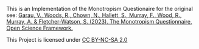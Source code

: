 This is an Implementation of the Monotropism Questionaire for the original see: [Garau, V., Woods, R., Chown, N., Hallett, S., Murray, F., Wood, R., Murray, A. & Fletcher-Watson, S. (2023). The Monotropism Questionnaire, Open Science Framework.](https://doi.org/10.17605/OSF.IO/WPX5G)

This Project is licensed under [CC BY-NC-SA 2.0](https://creativecommons.org/licenses/by-nc-sa/2.0/)
